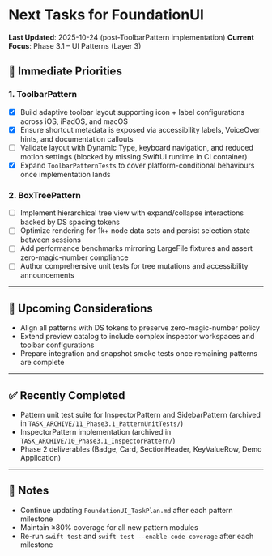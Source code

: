 # Next Tasks for FoundationUI

**Last Updated**: 2025-10-24 (post-ToolbarPattern implementation)
**Current Focus**: Phase 3.1 – UI Patterns (Layer 3)

## 🎯 Immediate Priorities

### 1. ToolbarPattern
- [x] Build adaptive toolbar layout supporting icon + label configurations across iOS, iPadOS, and macOS
- [x] Ensure shortcut metadata is exposed via accessibility labels, VoiceOver hints, and documentation callouts
- [ ] Validate layout with Dynamic Type, keyboard navigation, and reduced motion settings (blocked by missing SwiftUI runtime in CI container)
- [x] Expand `ToolbarPatternTests` to cover platform-conditional behaviours once implementation lands

### 2. BoxTreePattern
- [ ] Implement hierarchical tree view with expand/collapse interactions backed by DS spacing tokens
- [ ] Optimize rendering for 1k+ node data sets and persist selection state between sessions
- [ ] Add performance benchmarks mirroring LargeFile fixtures and assert zero-magic-number compliance
- [ ] Author comprehensive unit tests for tree mutations and accessibility announcements

---

## 🔭 Upcoming Considerations
- Align all patterns with DS tokens to preserve zero-magic-number policy
- Extend preview catalog to include complex inspector workspaces and toolbar configurations
- Prepare integration and snapshot smoke tests once remaining patterns are complete

---

## ✅ Recently Completed
- Pattern unit test suite for InspectorPattern and SidebarPattern (archived in `TASK_ARCHIVE/11_Phase3.1_PatternUnitTests/`)
- InspectorPattern implementation (archived in `TASK_ARCHIVE/10_Phase3.1_InspectorPattern/`)
- Phase 2 deliverables (Badge, Card, SectionHeader, KeyValueRow, Demo Application)

---

## 📌 Notes
- Continue updating `FoundationUI_TaskPlan.md` after each pattern milestone
- Maintain ≥80% coverage for all new pattern modules
- Re-run `swift test` and `swift test --enable-code-coverage` after each milestone
